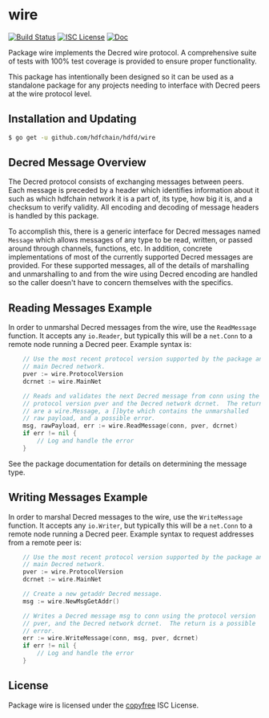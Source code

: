 wire
====

[![Build Status](https://github.com/hdfchain/hdfd/workflows/Build%20and%20Test/badge.svg)](https://github.com/hdfchain/hdfd/actions)
[![ISC License](https://img.shields.io/badge/license-ISC-blue.svg)](http://copyfree.org)
[![Doc](https://img.shields.io/badge/doc-reference-blue.svg)](https://pkg.go.dev/github.com/hdfchain/hdfd/wire)

Package wire implements the Decred wire protocol.  A comprehensive suite of
tests with 100% test coverage is provided to ensure proper functionality.

This package has intentionally been designed so it can be used as a standalone
package for any projects needing to interface with Decred peers at the wire
protocol level.

## Installation and Updating

```bash
$ go get -u github.com/hdfchain/hdfd/wire
```

## Decred Message Overview

The Decred protocol consists of exchanging messages between peers. Each message
is preceded by a header which identifies information about it such as which
hdfchain network it is a part of, its type, how big it is, and a checksum to
verify validity. All encoding and decoding of message headers is handled by this
package.

To accomplish this, there is a generic interface for Decred messages named
`Message` which allows messages of any type to be read, written, or passed
around through channels, functions, etc. In addition, concrete implementations
of most of the currently supported Decred messages are provided. For these
supported messages, all of the details of marshalling and unmarshalling to and
from the wire using Decred encoding are handled so the caller doesn't have to
concern themselves with the specifics.

## Reading Messages Example

In order to unmarshal Decred messages from the wire, use the `ReadMessage`
function. It accepts any `io.Reader`, but typically this will be a `net.Conn`
to a remote node running a Decred peer.  Example syntax is:

```Go
	// Use the most recent protocol version supported by the package and the
	// main Decred network.
	pver := wire.ProtocolVersion
	dcrnet := wire.MainNet

	// Reads and validates the next Decred message from conn using the
	// protocol version pver and the Decred network dcrnet.  The returns
	// are a wire.Message, a []byte which contains the unmarshalled
	// raw payload, and a possible error.
	msg, rawPayload, err := wire.ReadMessage(conn, pver, dcrnet)
	if err != nil {
		// Log and handle the error
	}
```

See the package documentation for details on determining the message type.

## Writing Messages Example

In order to marshal Decred messages to the wire, use the `WriteMessage`
function. It accepts any `io.Writer`, but typically this will be a `net.Conn`
to a remote node running a Decred peer. Example syntax to request addresses
from a remote peer is:

```Go
	// Use the most recent protocol version supported by the package and the
	// main Decred network.
	pver := wire.ProtocolVersion
	dcrnet := wire.MainNet

	// Create a new getaddr Decred message.
	msg := wire.NewMsgGetAddr()

	// Writes a Decred message msg to conn using the protocol version
	// pver, and the Decred network dcrnet.  The return is a possible
	// error.
	err := wire.WriteMessage(conn, msg, pver, dcrnet)
	if err != nil {
		// Log and handle the error
	}
```

## License

Package wire is licensed under the [copyfree](http://copyfree.org) ISC
License.
